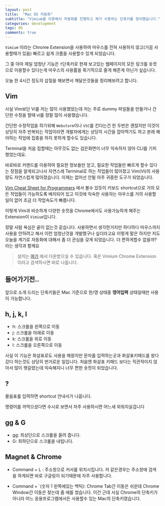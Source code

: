 ```yaml
---
layout: post
title:  "Mac OS 자동화"
subtitle: "Vimium을 이용해서 자동화를 진행하고 제가 사용하는 단축키를 정리했습니다."
categories: development
tags: OS
comments: true
---
```


`Vimium` 이라는 Chrome Extension을 사용하여 마우스를 전혀 사용하지 않고(가끔 사용할때가 있음) 빠르고 쉽게 크롬을 사용할수 있게 되었습니다.

그 중 아마 제일 엄청난 기능은 `f`단축키로 현재 보고있는 웹페이지의 모든 링크를 숏컷으로 이용할수 있다는게 마우스의 사용률을 획기적으로 줄게 해준게 아닌가 싶습니다.

오늘 한 4시간 정도의 삽질을 해보면서 깨달은것들을 정리해보려고 합니다.

## Vim

사실 Vim보단 Vi를 저는 많이 사용했었는데 저는 주로 dummy 파일들을 만들거나 간단한 수정을 할때 vi를 정말 많이 사용했습니다.

간단한 수정작업을 하기위해 `Webstorm`이나 `VSC`를 킨다는건 한 두번은 괜찮지만 이것이 상당히 자주 반복되는 작업이라면 개발자에게는 상당히 시간을 잡아먹기도 하고 본래 해야하는 작업에 집중을 하지 못하게 할수도 있습니다.

Terminal을 처음 접할때는 아무것도 없는 검은화면이 너무 익숙하지 않아 CLI를 기피했었는데요.

바로바로 커맨드를 이용하여 필요한 정보들만 얻고, 필요한 작업들만 빠르게 할수 있다는 장점을 알게되고나서 자연스레 Terminal로 하는 작업들이 많아졌고 Vim(Vi)의 사용량도 자연스럽게 많아졌습니다. 이제는 없어선 안될 아주 귀중한 도구가 되었습니다.

[Vim Cheat Sheet for Programmers](http://michael.peopleofhonoronly.com/vim/) 에서 볼수 있듯이 키보드 shortcut으로 거의 모든 작업들이 가능하도록 배치되어 있고 이것에 익숙한 사용자는 마우스를 거의 사용할 일이 없어 조금 더 작업속도가 빠릅니다.

이렇게 Vim과 비슷하게 다양한 숏컷을 Chrome에서도 사용가능하게 해주는 Extension이 `Vimium`입니다.

정말 사람 욕심은 끝이 없는것 같습니다. 사용하면서 생각한거지만 하다하다 마우스까지 사용을 안하려고 해서 이런 엄청난것을 개발했구나 싶더라고요 이렇게 말은 하지만 저도 오늘을 계기로 자동화에 대해서 좀 더 관심을 갖게 되었습니다. 더 편하게할수 없을까? 라는 생각과 함께요

> 설치는 [여기](https://chrome.google.com/webstore/detail/vimium/dbepggeogbaibhgnhhndojpepiihcmeb) 에서 다운받으실 수 있습니다. 혹은 Vimium Chrome Extension 이라고 검색하시면 바로 나옵니다.

## 들어가기전..

앞으로 소개 드리는 단축키들은 Mac 기준으로 한/영 상태중 **영어입력** 상태일때만 사용이 가능합니다.

## h, j, k, l

- h: 스크롤을 왼쪽으로 이동
- j: 스크롤을 아래로 이동
- k: 스크롤을 위로 이동
- l: 스크롤을 오른쪽으로 이동

사실 이 기능은 화살표로도 사용을 해왔지만 문자를 입력하는곳과 화살표키패드를 왔다갔다 하는것도 상당히 번거로운 일입니다. 처음엔 화살표 키패드 보다는 직관적이지 않아서 많이 헷갈렸는데 익숙해지니 너무 편한 숏컷이 되었습니다.

## ?

물음표를 입력하면 shortcut 안내서가 나옵니다.

명령어를 까먹으셨다면 수시로 보면서 자주 사용하시면 어느새 외워지실겁니다

## gg & G

- gg: 최상단으로 스크롤을 올려 줍니다.
- G: 최하단으로 스크롤을 내립니다.

## Magnet & Chrome

- Command + L : 주소창으로 커서를 위치시킵니다. 저 같은경우는 주소창에 검색을 하게되면 바로 구글링이 되기때문에 자주 사용합니다.

- Command + `(숫자 1 왼쪽에있는 백틱): Chrome Tab간 이동은 쉬운데 Chrome Window간 이동은 찾는데 좀 애를 썼습니다. 이건 근데 사실 Chrome의 단축키가 아니라 어느 응용프로그램에서든 사용할수 있는 Mac의 단축키였습니다.






